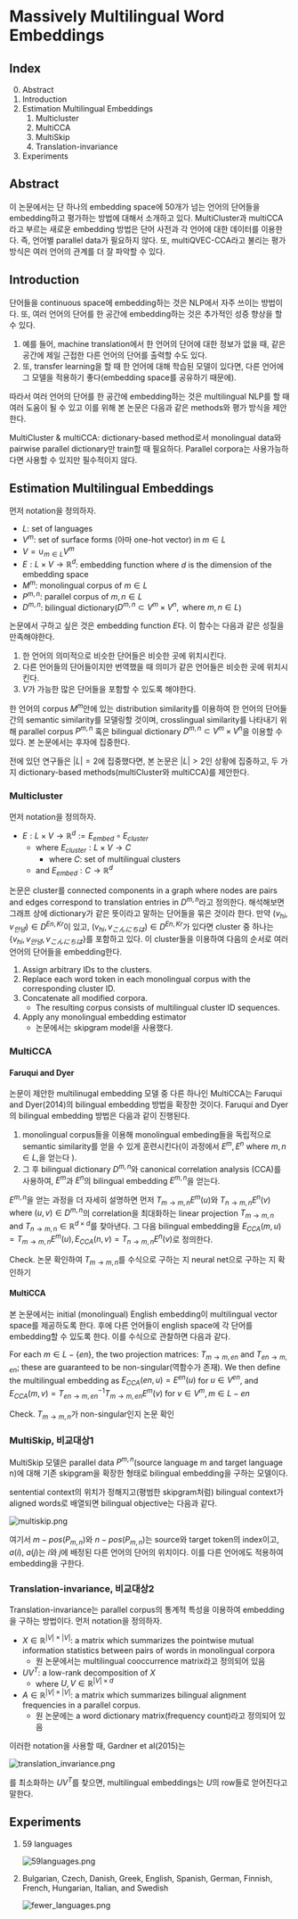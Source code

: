 # Massively Multilingual Word Embeddings

## Index

0. Abstract
1. Introduction
2. Estimation Multilingual Embeddings
   1. Multicluster
   2. MultiCCA
   3. MultiSkip
   4. Translation-invariance
3. Experiments

## Abstract

이 논문에서는 단 하나의 embedding space에 50개가 넘는 언어의 단어들을 embedding하고 평가하는 방법에 대해서 소개하고 있다. MultiCluster과 multiCCA라고 부르는 새로운 embedding 방법은 단어 사전과 각 언어에 대한 데이터를 이용한다. 즉, 언어별 parallel data가 필요하지 않다. 또, multiQVEC-CCA라고 불리는 평가 방식은 여러 언어의 관계를 더 잘 파악할 수 있다.

## Introduction

단어들을 continuous space에 embedding하는 것은 NLP에서 자주 쓰이는 방법이다. 또, 여러 언어의 단어를 한 공간에 embedding하는 것은 추가적인 성증 향상을 할 수 있다.

1. 예를 들어, machine translation에서 한 언어의 단어에 대한 정보가 없을 때, 같은 공간에 제일 근접한 다른 언어의 단어를 출력할 수도 있다.
2. 또, transfer learning을 할 때 한 언어에 대해 학습된 모델이 있다면, 다른 언어에 그 모델을 적용하기 좋다(embedding space를 공유하기 때문에).

따라서 여러 언어의 단어를 한 공간에 embedding하는 것은 multilingual NLP를 할 때 여러 도움이 될 수 있고 이를 위해 본 논문은 다음과 같은 methods와 평가 방식을 제안한다.

MultiCluster & multiCCA: dictionary-based method로서 monolingual data와 pairwise parallel dictionary만 train할 때 필요하다. Parallel corpora는 사용가능하다면 사용할 수 있지만 필수적이지 않다.

## Estimation Multilingual Embeddings

먼저 notation을 정의하자.

- $L$: set of languages
- $V^m$: set of surface forms (아마 one-hot vector) in $m \in L$
- $V = \cup_{m \in L}V ^ m$
- $E: L\times V \rightarrow \mathbb{R}^d$: embedding function where $d$ is the dimension of the embedding space
- $M^m$: monolingual corpus of $m \in L$
- $P^{m, n}$: parallel corpus of $m, n \in L$
- $D^{m, n}$: bilingual dictionary($D^{m, n} \subset V^m \times V^n, \text{ where } m, n \in L$)

논문에서 구하고 싶은 것은 embedding function $E$다. 이 함수는 다음과 같은 성질을 만족해야한다.

1. 한 언어의 의미적으로 비슷한 단어들은 비슷한 곳에 위치시킨다.
2. 다른 언어들의 단어들이지만 번역했을 때 의미가 같은 언어들은 비슷한 곳에 위치시킨다.
3. $V$가 가능한 많은 단어들을 포함할 수 있도록 해야한다.

한 언어의 corpus $M^m$안에 있는 distribution similarity를 이용하여 한 언어의 단어들 간의 semantic similarity를 모델링할 것이며, crosslingual similarity를 나타내기 위해 parallel corpus $P^{m, n}$ 혹은 bilingual dictionary $D^{m, n} \subset V^m \times V^n$을 이용할 수 있다. 본 논문에서는 후자에 집중한다.

전에 있던 연구들은 $|L|=2$에 집중했다면, 본 논문은 $|L| > 2$인 상황에 집중하고, 두 가지 dictionary-based methods(multiCluster와 multiCCA)를 제안한다.

### Multicluster

먼저 notation을 정의하자.

- $E: L\times V \rightarrow \mathbb{R}^d := E_{embed} \circ E_{cluster}$
  - where $E_{cluster}: L\times V \rightarrow C$
    - where $C$: set of multilingual clusters
  - and $E_{embed}: C \rightarrow \mathbb{R}^d$

논문은 cluster를 connected components in a graph where nodes are pairs and edges correspond to translation entries in $D^{m, n}$라고 정의한다. 해석해보면 그래프 상에 dictionary가 같은 뜻이라고 말하는 단어들을 묶은 것이라 한다. 만약 $(v_{hi}, v_{안녕}) \in D^{En, Kr}$이 있고, $(v_{hi}, v_{こんにちは}) \in D^{En, Kr}$가 있다면 cluster 중 하나는 $\{v_{hi}, v_{안녕}, v_{こんにちは}\}$를 포함하고 있다. 이 cluster들을 이용하여 다음의 순서로 여러 언어의 단어들을 embedding한다.

1. Assign arbitrary IDs to the clusters.
2. Replace each word token in each monolingual corpus with the corresponding cluster ID.
3. Concatenate all modified corpora.
   - The resulting corpus consists of multilingual cluster ID sequences.
4. Apply any monolingual embedding estimator
   - 논문에서는 skipgram model을 사용했다.

### MultiCCA

#### Faruqui and Dyer

논문이 제안한 multilinugal embedding 모델 중 다른 하나인 MultiCCA는 Faruqui and Dyer(2014)의 bilingual embedding 방법을 확장한 것이다. Faruqui and Dyer의 bilingual embedding 방법은 다음과 같이 진행된다.

1. monolingual corpus들을 이용해 monolingual embeding들을 독립적으로 semantic similarity를 얻을 수 있게 훈련시킨다(이 과정에서 $E^m, E^n \text{ where } m, n \in L$,을 얻는다 ).
2. 그 후 bilingual dictionary $D^{m, n}$와 canonical correlation analysis (CCA)를 사용하여, $E^m$과 $E^n$의 bilingual embedding $E^{m, n}$을 얻는다.

$E^{m, n}$을 얻는 과정을 더 자세히 설명하면 먼저  $T_{m \rightarrow m, n}E^m(u)$와 $T_{n \rightarrow m, n}E^n(v) \text{ where } (u, v) \in D^{m, n}$의 correlation을 최대화하는 linear projection $T_{m \rightarrow m, n} \text{ and } T_{n \rightarrow m, n} \in \mathbb{R}^{d \times d}$를 찾아낸다. 그 다음 bilingual embedding을 $E_{CCA}(m, u) = T_{m \rightarrow m, n}E^m(u), E_{CCA}(n, v) = T_{n \rightarrow m, n}E^n(v)$로 정의한다.

Check. 논문 확인하여 $T_{m \rightarrow m, n}$를 수식으로 구하는 지 neural net으로 구하는 지 확인하기

#### MultiCCA

본 논문에서는 initial (monolingual) English embedding이 multilingual vector space를 제공하도록 한다. 후에 다른 언어들이 english space에  각 단어를 embedding할 수 있도록 한다. 이를 수식으로 관찰하면 다음과 같다.

For each $m \in L - \{en\}$, the two projection matrices: $T_{m \rightarrow m, en}$ and $T_{en \rightarrow m, en}$; these are guaranteed to be non-singular(역함수가 존재). We then define the multilingual embedding as  $E_{CCA}(en, u) = E^{en}(u)$ for $u \in V^{en}$, and $E_{CCA}(m, v) = T^{-1}_{en \rightarrow m, en}T_{m \rightarrow m, en}E^m(v)$ for $v \in V^m, m \in L - {en}$

Check. $T_{m \rightarrow m, n}$가 non-singular인지 논문 확인

### MultiSkip, 비교대상1

MultiSkip 모델은 parallel data $P^{m, n}$(source language m and target language n)에 대해 기존 skipgram을 확장한 형태로 bilingual embedding을 구하는 모델이다.  

sentential context의 위치가 정해지고(평범한 skipgram처럼) bilingual context가 aligned words로 배열되면 bilingual objective는 다음과 같다.

![multiskip.png](./images/multiskip.png)

여기서 $m-pos(P_{m,n})$와 $n-pos(P_{m,n})$는 source와 target token의 index이고, $a(i)$, $a(j)$는 $i$와 $j$에 배정된 다른 언어의 단어의 위치이다. 이를 다른 언어에도 적용하여 embedding을 구한다.

### Translation-invariance, 비교대상2

Translation-invariance는 parallel corpus의 통계적 특성을 이용하여 embedding을 구하는 방법이다. 먼저 notation을 정의하자.

- $X \in \mathbb{R}^{|V|\times |V|}$: a matrix which summarizes the pointwise mutual information statistics between pairs of words in monolingual corpora
  - 원 논문에서는 multilingual cooccurrence matrix라고 정의되어 있음
- $UV^T$: a low-rank decomposition of $X$
  - where $U, V \in \mathbb{R}^{|V|\times d}$
- $A \in \mathbb{R}^{|V|\times|V|}$: a matrix which summarizes bilingual alignment frequencies in a parallel corpus.
  - 원 논문에는 a word dictionary matrix(frequency count)라고 정의되어 있음

이러한 notation을 사용할 때, Gardner et al(2015)는

![translation_invariance.png](./images/translation_invariance.png)

를 최소화하는 $UV^T$를 찾으면, multilingual embeddings는 $U$의 row들로 얻어진다고 말한다.

## Experiments

1. 59 languages

   ![59languages.png](./images/59languages.png)

2. Bulgarian, Czech, Danish, Greek, English, Spanish, German, Finnish, French, Hungarian, Italian, and Swedish

   ![fewer_languages.png](./images/fewer_languages.png)

